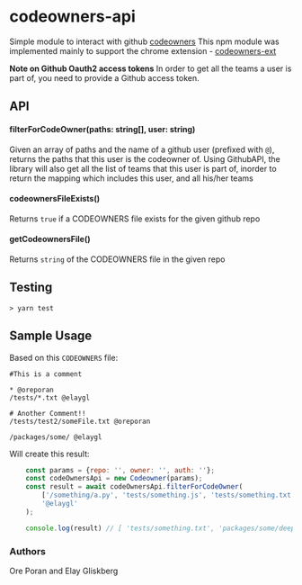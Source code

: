 # codeowners-api
Simple module to interact with github [codeowners](https://help.github.com/articles/about-codeowners/)
This npm module was implemented mainly to support the chrome extension - [codeowners-ext](https://github.com/code-owners/codeowners-ext)

**Note on Github Oauth2 access tokens**
In order to get all the teams a user is part of, you need to provide a Github access token.


## API

#### filterForCodeOwner(paths: string[], user: string)
Given an array of paths and the name of a github user (prefixed with `@`), returns the paths that this user is the codeowner of. 
Using GithubAPI, the library will also get all the list of teams that this user is part of, inorder to return the mapping which includes this user, and all his/her teams

#### codeownersFileExists()
Returns `true` if a CODEOWNERS file exists for the given github repo

#### getCodeownersFile()
Returns `string` of the CODEOWNERS file in the given repo

## Testing
`> yarn test` 

## Sample Usage
Based on this `CODEOWNERS` file:
```
#This is a comment

* @oreporan
/tests/*.txt @elaygl

# Another Comment!!
/tests/test2/someFile.txt @oreporan

/packages/some/ @elaygl
```
Will create this result:
```js
    const params = {repo: '', owner: '', auth: ''};
    const codeOwnersApi = new Codeowner(params);
    const result = await codeOwnersApi.filterForCodeOwner(
        ['/something/a.py', 'tests/something.js', 'tests/something.txt', 'packages/some/deep/dir/index.tsx'],
        '@elaygl'
    );

    console.log(result) // [ 'tests/something.txt', 'packages/some/deep/dir/index.tsx' ]
```


### Authors
Ore Poran and Elay Gliskberg